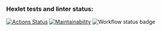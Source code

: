 ### Hexlet tests and linter status:
[![Actions Status](https://github.com/echnaya-p/frontend-project-lvl1/workflows/hexlet-check/badge.svg)](https://github.com/echnaya-p/frontend-project-lvl1/actions)
[![Maintainability](https://api.codeclimate.com/v1/badges/a99a88d28ad37a79dbf6/maintainability)](https://codeclimate.com/github/codeclimate/codeclimate/maintainability)
![Workflow status badge](https://github.com/echnaya-p/frontend-project-lvl1/workflows/main/badge.svg)